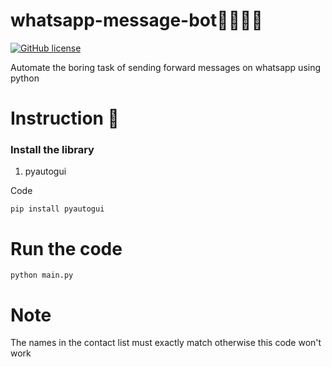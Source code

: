 # whatsapp-message-bot🐱‍🏍🐱‍🏍
[![GitHub license](https://img.shields.io/github/license/Santhoshkumard11/whatsapp-message-bot)](https://github.com/Santhoshkumard11/whatsapp-message-bot/blob/master/LICENSE)
<!--[![GitHub forks](https://img.shields.io/github/license/Santhoshkumard11/whatsapp-message-bot)](https://github.com/Santhoshkumard11/whatsapp-message-bot/network)[![GitHub stars](https://img.shields.io/github/license/Santhoshkumard11/whatsapp-message-bot)](https://github.com/Santhoshkumard11/whatsapp-message-bot/stargazers)-->

Automate the boring task of sending forward messages on whatsapp using python

# Instruction 📄

### Install the library
 1) pyautogui
 
 Code

```
pip install pyautogui 
```



# Run the code
```
python main.py
```

# Note
The names in the contact list must exactly match otherwise this code won't work
